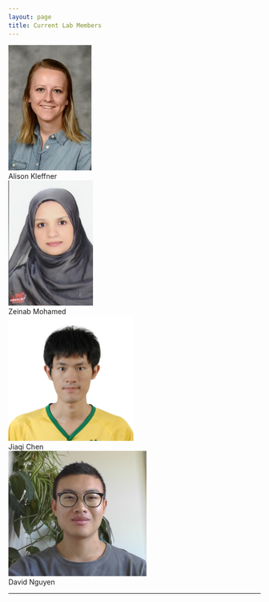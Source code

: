 ```yaml
---
layout: page
title: Current Lab Members
---
```


<div class="row">
  <div class="column">
    <div><a href=""><img src="/img/Alison Kleffner.jpeg" alt="Alison Kleffner, Ph.D. Candidate" height="250"></a></div>
    <div>Alison Kleffner</div>
  </div>
  <div class="column">
    <div><a href=""><img src="/img/Zeinab Mohamed.jpg" alt="Zeinab Mohamed, Ph.D. Candidate" height="250"></a></div>
    <div>Zeinab Mohamed</div>
  </div>
  <div class="column">
    <div><a href=""><img src="/img/Jiaqi Chen.jpg" alt="Jiaqi Chen, Ph.D. Student" height="250"></a></div>
    <div>Jiaqi Chen</div>
  </div>
  <div class="columnn">
    <div><a href=""><img src="/img/David Nguyen.jpg" alt="David Nguyen, M.S. Statistics" height="250"></a></div>
    <div>David Nguyen</div>
  </div>
  
</div>

----
